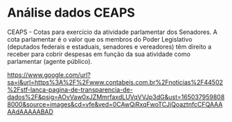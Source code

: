 
# Análise dados CEAPS

CEAPS - Cotas para exercício da atividade parlamentar dos Senadores. A cota parlamentar é o valor que os membros do Poder Legislativo (deputados federais e estaduais, senadores e vereadores) têm direito a receber para cobrir despesas em função da sua atividade como parlamentar (agente público).

https://www.google.com/url?sa=i&url=https%3A%2F%2Fwww.contabeis.com.br%2Fnoticias%2F44502%2Fstf-lanca-pagina-de-transparencia-de-dados%2F&psig=AOvVaw0xJZMmrfaxdLUVqVVJp3dG&ust=1650379598088000&source=images&cd=vfe&ved=0CAwQjRxqFwoTCJjQoaztnfcCFQAAAAAdAAAAABAD
